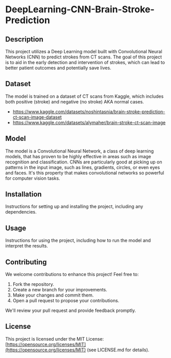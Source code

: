 # DeepLearning-CNN-Brain-Stroke-Prediction

## Description
This project utilizes a Deep Learning model built with Convolutional Neural Networks (CNN) to predict strokes from CT scans. The goal of this project is to aid in the early detection and intervention of strokes, which can lead to better patient outcomes and potentially save lives.

## Dataset
The model is trained on a dataset of CT scans from Kaggle, which includes both positive (stroke) and negative (no stroke) AKA normal cases.
- https://www.kaggle.com/datasets/noshintasnia/brain-stroke-prediction-ct-scan-image-dataset
- https://www.kaggle.com/datasets/alymaher/brain-stroke-ct-scan-image

## Model
The model is a Convolutional Neural Network, a class of deep learning models, that has proven to be highly effective in areas such as image recognition and classification. CNNs are particularly good at picking up on patterns in the input image, such as lines, gradients, circles, or even eyes and faces. It's this property that makes convolutional networks so powerful for computer vision tasks.

## Installation
Instructions for setting up and installing the project, including any dependencies.

## Usage
Instructions for using the project, including how to run the model and interpret the results.

## Contributing

We welcome contributions to enhance this project! Feel free to:

1. Fork the repository.
2. Create a new branch for your improvements.
3. Make your changes and commit them.
4. Open a pull request to propose your contributions.

We'll review your pull request and provide feedback promptly.

## License

This project is licensed under the MIT License: [https://opensource.org/licenses/MIT](https://opensource.org/licenses/MIT) (see LICENSE.md for details).
